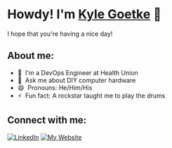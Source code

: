 # Howdy! I'm [Kyle Goetke](https://kylegoetke.github.io) 👋
I hope that you're having a nice day!

## About me:
- 🚀 &nbsp;I'm a DevOps Engineer at Health Union
- 💬 &nbsp;Ask me about DIY computer hardware
- 😄 &nbsp;Pronouns: He/Him/His
- ⚡ &nbsp;Fun fact: A rockstar taught me to play the drums

## Connect with me:
<p>
    <a target="_blank" href="http://linkedin.com/in/Kyle-Goetke"><img class="badge" src="https://img.shields.io/badge/LinkedIn-0077B5?style=for-the-badge&logo=linkedin&logoColor=white" alt="LinkedIn"></a>
    <a target="_blank" href="mailto:mailto:goetkek@protonmail.com"><img class="badge" src="https://img.shields.io/badge/Email-1C1C1C?style=for-the-badge&amp;logo=mail.ru&amp;logoColor=white" alt="My Website"></a>
</p>
